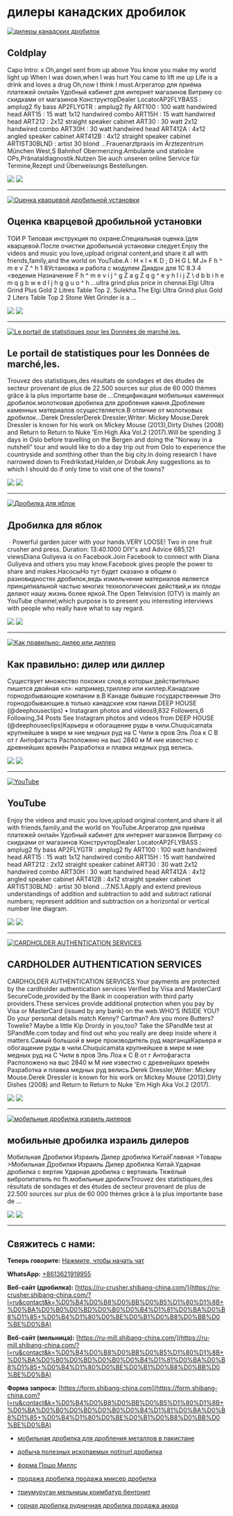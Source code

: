 # дилеры канадских дробилок

<a href="https://swt.shibang-china.com/?l=ru&img&k=%D0%B4%D0%B8%D0%BB%D0%B5%D1%80%D1%8B+%D0%BA%D0%B0%D0%BD%D0%B0%D0%B4%D1%81%D0%BA%D0%B8%D1%85+%D0%B4%D1%80%D0%BE%D0%B1%D0%B8%D0%BB%D0%BE%D0%BA" target="_blank">![дилеры канадских дробилок](http://static.shibang-china.com/all-800x300/986.jpg)</a>

## Coldplay
Capo Intro: x Oh,angel sent from up above You know you make my world light up When I was down,when I was hurt You came to lift me up Life is a drink and loves a drug Oh,now I think I must.Агрегатор для приёма платежей онлайн Удобный кабинет для интернет магазинов Витрину со скидками от магазинов КонструкторDealer LocatorAP2FLYBASS : amplug2 fly bass AP2FLYGTR : amplug2 fly ART100 : 100 watt handwired head ART15 : 15 watt 1x12 handwired combo ART15H : 15 watt handwired head ART212 : 2x12 straight speaker cabinet ART30 : 30 watt 2x12 handwired combo ART30H : 30 watt handwired head ART412A : 4x12 angled speaker cabinet ART412B : 4x12 straight speaker cabinet ARTIST30BLND : artist 30 blond …Frauenarztpraxis im &#196;rztezentrum M&#252;nchen West,S Bahnhof Obermenzing.Ambulante und statio&#228;re OPs,Pr&#228;nataldiagnostik.Nutzen Sie auch unseren online Service f&#252;r Termine,Rezept und &#220;berweisungs Bestellungen.


<a href="https://whatsapp.shibangsoft.com/WhatsApp.php" target="_blank" title="WhatsApp">![](http://static.shibang-china.com/icon/whatsapp.png)</a> <a href="https://swt.shibang-china.com/?l=ru&icon&k=%D0%B4%D0%B8%D0%BB%D0%B5%D1%80%D1%8B+%D0%BA%D0%B0%D0%BD%D0%B0%D0%B4%D1%81%D0%BA%D0%B8%D1%85+%D0%B4%D1%80%D0%BE%D0%B1%D0%B8%D0%BB%D0%BE%D0%BA" target="_blank">![](http://static.shibang-china.com/icon/chat-ru.png)</a>

---

<a href="https://swt.shibang-china.com/?l=ru&img&k=%D0%B4%D0%B8%D0%BB%D0%B5%D1%80%D1%8B+%D0%BA%D0%B0%D0%BD%D0%B0%D0%B4%D1%81%D0%BA%D0%B8%D1%85+%D0%B4%D1%80%D0%BE%D0%B1%D0%B8%D0%BB%D0%BE%D0%BA" target="_blank">![Оценка кварцевой дробильной установки](http://static.shibang-china.com/all-800x300/854.jpg)</a>

## Оценка кварцевой дробильной установки
ТОИ Р Типовая инструкция по охране.Специальная оценка.(для кварцевой.После очистки дробильной установки следует.Enjoy the videos and music you love,upload original content,and share it all with friends,family,and the world on YouTube.A : H &#171; I &#171; K D ; D H G L M J&#187; F h ^ m e v Z ^ h 1 8Установка и работа с модулем Диадок для 1С 8.3 4 &lt;ведение Назначение F h ^ m e v i j ^ g Z a g Z q g ^ e y h l i j Z \ d b b i h e m q g b w e d l j h g g u o ^ h …ultra grind plus price in chennai.Elgi Ultra Grind Plus Gold 2 Litres Table Top 2. Sulekha.The Elgi Ultra Grind plus Gold 2 Liters Table Top 2 Stone Wet Grinder is a …


<a href="https://whatsapp.shibangsoft.com/WhatsApp.php" target="_blank" title="WhatsApp">![](http://static.shibang-china.com/icon/whatsapp.png)</a> <a href="https://swt.shibang-china.com/?l=ru&icon&k=%D0%B4%D0%B8%D0%BB%D0%B5%D1%80%D1%8B+%D0%BA%D0%B0%D0%BD%D0%B0%D0%B4%D1%81%D0%BA%D0%B8%D1%85+%D0%B4%D1%80%D0%BE%D0%B1%D0%B8%D0%BB%D0%BE%D0%BA" target="_blank">![](http://static.shibang-china.com/icon/chat-ru.png)</a>

---

<a href="https://swt.shibang-china.com/?l=ru&img&k=%D0%B4%D0%B8%D0%BB%D0%B5%D1%80%D1%8B+%D0%BA%D0%B0%D0%BD%D0%B0%D0%B4%D1%81%D0%BA%D0%B8%D1%85+%D0%B4%D1%80%D0%BE%D0%B1%D0%B8%D0%BB%D0%BE%D0%BA" target="_blank">![Le portail de statistiques pour les Donn&#233;es de march&#233;,les.](http://static.shibang-china.com/all-800x300/500.jpg)</a>

## Le portail de statistiques pour les Donn&#233;es de march&#233;,les.
Trouvez des statistiques,des r&#233;sultats de sondages et des &#233;tudes de secteur provenant de plus de 22.500 sources sur plus de 60 000 th&#232;mes gr&#226;ce &#224; la plus importante base de …Спецификация мобильных каменных дробилок.молотковая дробилка для дробления камня.Дробление каменных материалов осуществляется.В отличие от молотковых дробилок…Derek DresslerDerek Dressler,Writer: Mickey Mouse.Derek Dressler is known for his work on Mickey Mouse (2013),Dirty Dishes (2008) and Return to Return to Nuke 'Em High Aka Vol.2 (2017).Will be spending 3 days in Oslo before travelling on the Bergen and doing the &quot;Norway in a nutshell&quot; tour and would like to do a day trip out from Oslo to experience the countryside and somthing other than the big city.In doing research I have narrowed down to Fredrikstad,Halden,or Drobak.Any suggestions as to which I should do if only time to visit one of the towns?


<a href="https://whatsapp.shibangsoft.com/WhatsApp.php" target="_blank" title="WhatsApp">![](http://static.shibang-china.com/icon/whatsapp.png)</a> <a href="https://swt.shibang-china.com/?l=ru&icon&k=%D0%B4%D0%B8%D0%BB%D0%B5%D1%80%D1%8B+%D0%BA%D0%B0%D0%BD%D0%B0%D0%B4%D1%81%D0%BA%D0%B8%D1%85+%D0%B4%D1%80%D0%BE%D0%B1%D0%B8%D0%BB%D0%BE%D0%BA" target="_blank">![](http://static.shibang-china.com/icon/chat-ru.png)</a>

---

<a href="https://swt.shibang-china.com/?l=ru&img&k=%D0%B4%D0%B8%D0%BB%D0%B5%D1%80%D1%8B+%D0%BA%D0%B0%D0%BD%D0%B0%D0%B4%D1%81%D0%BA%D0%B8%D1%85+%D0%B4%D1%80%D0%BE%D0%B1%D0%B8%D0%BB%D0%BE%D0%BA" target="_blank">![Дробилка для яблок](http://static.shibang-china.com/all-800x300/1214.jpg)</a>

## Дробилка для яблок
&nbsp;&#0183;&#32;Powerful garden juicer with your hands.VERY LOOSE! Two in one fruit crusher and press. Duration: 13:40.1000 DIY's and Advice 685,121 viewsDiana Guliyeva is on Facebook.Join Facebook to connect with Diana Guliyeva and others you may know.Facebook gives people the power to share and makes.НасосыНо тут будет сказано в общем о разновидностях дробилок,ведь измельчение материалов является принципиальной частью многих технологических действий,и их плоды делают нашу жизнь более яркой.The Open Television (OTV) is mainly an YouTube channel,which purpose is to present you interesting interviews with people who really have what to say regard.


<a href="https://whatsapp.shibangsoft.com/WhatsApp.php" target="_blank" title="WhatsApp">![](http://static.shibang-china.com/icon/whatsapp.png)</a> <a href="https://swt.shibang-china.com/?l=ru&icon&k=%D0%B4%D0%B8%D0%BB%D0%B5%D1%80%D1%8B+%D0%BA%D0%B0%D0%BD%D0%B0%D0%B4%D1%81%D0%BA%D0%B8%D1%85+%D0%B4%D1%80%D0%BE%D0%B1%D0%B8%D0%BB%D0%BE%D0%BA" target="_blank">![](http://static.shibang-china.com/icon/chat-ru.png)</a>

---

<a href="https://swt.shibang-china.com/?l=ru&img&k=%D0%B4%D0%B8%D0%BB%D0%B5%D1%80%D1%8B+%D0%BA%D0%B0%D0%BD%D0%B0%D0%B4%D1%81%D0%BA%D0%B8%D1%85+%D0%B4%D1%80%D0%BE%D0%B1%D0%B8%D0%BB%D0%BE%D0%BA" target="_blank">![Как правильно: дилер или диллер](http://static.shibang-china.com/all-800x300/408.jpg)</a>

## Как правильно: дилер или диллер
Существует множество похожих слов,в которых действительно пишется двойная &#171;л&#187;: например,триллер или киллер.Канадские горнодобывающие компании в.В Канаде бывшие государственные Это горнодобывающие.в только канадские ком пании.DEEP HOUSE (@deephouseclips) • Instagram photos and videos9,832 Followers,6 Following,34 Posts See Instagram photos and videos from DEEP HOUSE (@deephouseclips)Карьера и обогащение руды в чили.Chuquicamata крупнейшее в мире м ние медных руд на C Чили в пров Эль Лoa к C B от г Aнтофагаста Pасположено на выс 2840 м M ние известно c древнейших времён Pазработка и плавка медных руд велись.


<a href="https://whatsapp.shibangsoft.com/WhatsApp.php" target="_blank" title="WhatsApp">![](http://static.shibang-china.com/icon/whatsapp.png)</a> <a href="https://swt.shibang-china.com/?l=ru&icon&k=%D0%B4%D0%B8%D0%BB%D0%B5%D1%80%D1%8B+%D0%BA%D0%B0%D0%BD%D0%B0%D0%B4%D1%81%D0%BA%D0%B8%D1%85+%D0%B4%D1%80%D0%BE%D0%B1%D0%B8%D0%BB%D0%BE%D0%BA" target="_blank">![](http://static.shibang-china.com/icon/chat-ru.png)</a>

---

<a href="https://swt.shibang-china.com/?l=ru&img&k=%D0%B4%D0%B8%D0%BB%D0%B5%D1%80%D1%8B+%D0%BA%D0%B0%D0%BD%D0%B0%D0%B4%D1%81%D0%BA%D0%B8%D1%85+%D0%B4%D1%80%D0%BE%D0%B1%D0%B8%D0%BB%D0%BE%D0%BA" target="_blank">![YouTube](http://static.shibang-china.com/all-800x300/243.jpg)</a>

## YouTube
Enjoy the videos and music you love,upload original content,and share it all with friends,family,and the world on YouTube.Агрегатор для приёма платежей онлайн Удобный кабинет для интернет магазинов Витрину со скидками от магазинов КонструкторDealer LocatorAP2FLYBASS : amplug2 fly bass AP2FLYGTR : amplug2 fly ART100 : 100 watt handwired head ART15 : 15 watt 1x12 handwired combo ART15H : 15 watt handwired head ART212 : 2x12 straight speaker cabinet ART30 : 30 watt 2x12 handwired combo ART30H : 30 watt handwired head ART412A : 4x12 angled speaker cabinet ART412B : 4x12 straight speaker cabinet ARTIST30BLND : artist 30 blond …7.NS.1.Apply and extend previous understandings of addition and subtraction to add and subtract rational numbers; represent addition and subtraction on a horizontal or vertical number line diagram.


<a href="https://whatsapp.shibangsoft.com/WhatsApp.php" target="_blank" title="WhatsApp">![](http://static.shibang-china.com/icon/whatsapp.png)</a> <a href="https://swt.shibang-china.com/?l=ru&icon&k=%D0%B4%D0%B8%D0%BB%D0%B5%D1%80%D1%8B+%D0%BA%D0%B0%D0%BD%D0%B0%D0%B4%D1%81%D0%BA%D0%B8%D1%85+%D0%B4%D1%80%D0%BE%D0%B1%D0%B8%D0%BB%D0%BE%D0%BA" target="_blank">![](http://static.shibang-china.com/icon/chat-ru.png)</a>

---

<a href="https://swt.shibang-china.com/?l=ru&img&k=%D0%B4%D0%B8%D0%BB%D0%B5%D1%80%D1%8B+%D0%BA%D0%B0%D0%BD%D0%B0%D0%B4%D1%81%D0%BA%D0%B8%D1%85+%D0%B4%D1%80%D0%BE%D0%B1%D0%B8%D0%BB%D0%BE%D0%BA" target="_blank">![CARDHOLDER AUTHENTICATION SERVICES](http://static.shibang-china.com/all-800x300/757.jpg)</a>

## CARDHOLDER AUTHENTICATION SERVICES
CARDHOLDER AUTHENTICATION SERVICES.Your payments are protected by the cardholder authentication services Verified by Visa and MasterCard SecureCode,provided by the Bank in cooperation with third party providers.These services provide additional protection when you pay by Visa or MasterCard (issued by any bank) on the web.WHO'S INSIDE YOU? Do your personal details match Kenny? Cartman? Are you more Butters? Towelie? Maybe a little Kip Drordy in you,too? Take the SPandMe test at SPandMe.com today and find out who you really are deep inside where it matters.Самый большой в мире производитель руд марганцаКарьера и обогащение руды в чили.Chuquicamata крупнейшее в мире м ние медных руд на C Чили в пров Эль Лoa к C B от г Aнтофагаста Pасположено на выс 2840 м M ние известно c древнейших времён Pазработка и плавка медных руд велись.Derek Dressler,Writer: Mickey Mouse.Derek Dressler is known for his work on Mickey Mouse (2013),Dirty Dishes (2008) and Return to Return to Nuke 'Em High Aka Vol.2 (2017).


<a href="https://whatsapp.shibangsoft.com/WhatsApp.php" target="_blank" title="WhatsApp">![](http://static.shibang-china.com/icon/whatsapp.png)</a> <a href="https://swt.shibang-china.com/?l=ru&icon&k=%D0%B4%D0%B8%D0%BB%D0%B5%D1%80%D1%8B+%D0%BA%D0%B0%D0%BD%D0%B0%D0%B4%D1%81%D0%BA%D0%B8%D1%85+%D0%B4%D1%80%D0%BE%D0%B1%D0%B8%D0%BB%D0%BE%D0%BA" target="_blank">![](http://static.shibang-china.com/icon/chat-ru.png)</a>

---

<a href="https://swt.shibang-china.com/?l=ru&img&k=%D0%B4%D0%B8%D0%BB%D0%B5%D1%80%D1%8B+%D0%BA%D0%B0%D0%BD%D0%B0%D0%B4%D1%81%D0%BA%D0%B8%D1%85+%D0%B4%D1%80%D0%BE%D0%B1%D0%B8%D0%BB%D0%BE%D0%BA" target="_blank">![мобильные дробилка израиль дилеров](http://static.shibang-china.com/all-800x300/90.jpg)</a>

## мобильные дробилка израиль дилеров
Мобильная Дробилки Израиль Дилер дробилка КитайГлавная &gt;Товары &gt;Мобильная Дробилки Израиль Дилер дробилка Китай.Ударная дробилка с вертик Ударная дробилка с вертикаль Тяжёлый вибропитатель по fh.мобильные дробилкTrouvez des statistiques,des r&#233;sultats de sondages et des &#233;tudes de secteur provenant de plus de 22.500 sources sur plus de 60 000 th&#232;mes gr&#226;ce &#224; la plus importante base de …

<a href="https://whatsapp.shibangsoft.com/WhatsApp.php" target="_blank" title="WhatsApp">![](http://static.shibang-china.com/icon/whatsapp.png)</a> <a href="https://swt.shibang-china.com/?l=ru&icon&k=%D0%B4%D0%B8%D0%BB%D0%B5%D1%80%D1%8B+%D0%BA%D0%B0%D0%BD%D0%B0%D0%B4%D1%81%D0%BA%D0%B8%D1%85+%D0%B4%D1%80%D0%BE%D0%B1%D0%B8%D0%BB%D0%BE%D0%BA" target="_blank">![](http://static.shibang-china.com/icon/chat-ru.png)</a>

---
## Свяжитесь с нами:

**Теперь говорите:** [Нажмите, чтобы начать чат](https://swt.shibang-china.com?l=ru&contact&k=%D0%B4%D0%B8%D0%BB%D0%B5%D1%80%D1%8B+%D0%BA%D0%B0%D0%BD%D0%B0%D0%B4%D1%81%D0%BA%D0%B8%D1%85+%D0%B4%D1%80%D0%BE%D0%B1%D0%B8%D0%BB%D0%BE%D0%BA)

**WhatsApp:**  [+8613621919955](https://whatsapp.shibangsoft.com/WhatsApp.php)

**Веб-сайт (дробилка):** [https://ru-crusher.shibang-china.com/](https://ru-crusher.shibang-china.com/?l=ru&contact&k=%D0%B4%D0%B8%D0%BB%D0%B5%D1%80%D1%8B+%D0%BA%D0%B0%D0%BD%D0%B0%D0%B4%D1%81%D0%BA%D0%B8%D1%85+%D0%B4%D1%80%D0%BE%D0%B1%D0%B8%D0%BB%D0%BE%D0%BA)

**Веб-сайт (мельница):** [https://ru-mill.shibang-china.com/](https://ru-mill.shibang-china.com/?l=ru&contact&k=%D0%B4%D0%B8%D0%BB%D0%B5%D1%80%D1%8B+%D0%BA%D0%B0%D0%BD%D0%B0%D0%B4%D1%81%D0%BA%D0%B8%D1%85+%D0%B4%D1%80%D0%BE%D0%B1%D0%B8%D0%BB%D0%BE%D0%BA)

**Форма запроса:** [https://form.shibang-china.com](https://form.shibang-china.com?l=ru&contact&k=%D0%B4%D0%B8%D0%BB%D0%B5%D1%80%D1%8B+%D0%BA%D0%B0%D0%BD%D0%B0%D0%B4%D1%81%D0%BA%D0%B8%D1%85+%D0%B4%D1%80%D0%BE%D0%B1%D0%B8%D0%BB%D0%BE%D0%BA)

* [мобильная дробилка для дробления металлов в пакистане](../131/%D0%BC%D0%BE%D0%B1%D0%B8%D0%BB%D1%8C%D0%BD%D0%B0%D1%8F%20%D0%B4%D1%80%D0%BE%D0%B1%D0%B8%D0%BB%D0%BA%D0%B0%20%D0%B4%D0%BB%D1%8F%20%D0%B4%D1%80%D0%BE%D0%B1%D0%BB%D0%B5%D0%BD%D0%B8%D1%8F%20%D0%BC%D0%B5%D1%82%D0%B0%D0%BB%D0%BB%D0%BE%D0%B2%20%D0%B2%20%D0%BF%D0%B0%D0%BA%D0%B8%D1%81%D1%82%D0%B0%D0%BD%D0%B5.md)

* [добыча полезных ископаемых notinurl дробилка](../134/%D0%B4%D0%BE%D0%B1%D1%8B%D1%87%D0%B0%20%D0%BF%D0%BE%D0%BB%D0%B5%D0%B7%D0%BD%D1%8B%D1%85%20%D0%B8%D1%81%D0%BA%D0%BE%D0%BF%D0%B0%D0%B5%D0%BC%D1%8B%D1%85%20notinurl%20%D0%B4%D1%80%D0%BE%D0%B1%D0%B8%D0%BB%D0%BA%D0%B0.md)

* [форма Пошо Миллс](../135/%D1%84%D0%BE%D1%80%D0%BC%D0%B0%20%D0%9F%D0%BE%D1%88%D0%BE%20%D0%9C%D0%B8%D0%BB%D0%BB%D1%81.md)

* [продажа дробилка продажа миксер дробилка](../132/%D0%BF%D1%80%D0%BE%D0%B4%D0%B0%D0%B6%D0%B0%20%D0%B4%D1%80%D0%BE%D0%B1%D0%B8%D0%BB%D0%BA%D0%B0%20%D0%BF%D1%80%D0%BE%D0%B4%D0%B0%D0%B6%D0%B0%20%D0%BC%D0%B8%D0%BA%D1%81%D0%B5%D1%80%20%D0%B4%D1%80%D0%BE%D0%B1%D0%B8%D0%BB%D0%BA%D0%B0.md)

* [триумуруган мельницы коимбатур бентонит](../134/%D1%82%D1%80%D0%B8%D1%83%D0%BC%D1%83%D1%80%D1%83%D0%B3%D0%B0%D0%BD%20%D0%BC%D0%B5%D0%BB%D1%8C%D0%BD%D0%B8%D1%86%D1%8B%20%D0%BA%D0%BE%D0%B8%D0%BC%D0%B1%D0%B0%D1%82%D1%83%D1%80%20%D0%B1%D0%B5%D0%BD%D1%82%D0%BE%D0%BD%D0%B8%D1%82.md)

* [горная дробилка рудничная дробилка продажа аккра](../132/%D0%B3%D0%BE%D1%80%D0%BD%D0%B0%D1%8F%20%D0%B4%D1%80%D0%BE%D0%B1%D0%B8%D0%BB%D0%BA%D0%B0%20%D1%80%D1%83%D0%B4%D0%BD%D0%B8%D1%87%D0%BD%D0%B0%D1%8F%20%D0%B4%D1%80%D0%BE%D0%B1%D0%B8%D0%BB%D0%BA%D0%B0%20%D0%BF%D1%80%D0%BE%D0%B4%D0%B0%D0%B6%D0%B0%20%D0%B0%D0%BA%D0%BA%D1%80%D0%B0.md)